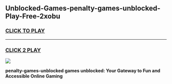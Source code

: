 
## Unblocked-Games-penalty-games-unblocked-Play-Free-2xobu
<h3>
<a href="https://premium76.site?title=penalty-games-unblocked&ref=18A">CLICK TO PLAY</a></h3>
<hr>

<h3>
<a href="https://premium76.site?title=penalty-games-unblocked&ref=18A">CLICK 2 PLAY</a>
  
</h3>

<a href="https://premium76.site?title=penalty-games-unblocked&ref=18A"><img src="https://clearcache.store/games.png"></a>


**penalty-games-unblocked games unblocked: Your Gateway to Fun and Accessible Online Gaming**
